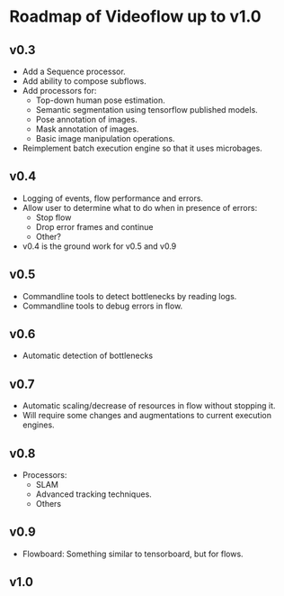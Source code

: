 # Roadmap of Videoflow up to v1.0

## v0.3
- Add a Sequence processor.
- Add ability to compose subflows.
- Add processors for:
    - Top-down human pose estimation.
    - Semantic segmentation using tensorflow published models.
    - Pose annotation of images.
    - Mask annotation of images.
    - Basic image manipulation operations.
- Reimplement batch execution engine so that it uses microbages.

## v0.4
- Logging of events, flow performance and errors.
- Allow user to determine what to do when in presence of errors:
    - Stop flow
    - Drop error frames and continue
    - Other?
- v0.4 is the ground work for v0.5 and v0.9

## v0.5
- Commandline tools to detect bottlenecks by reading logs.
- Commandline tools to debug errors in flow.

## v0.6 
- Automatic detection of bottlenecks

## v0.7
- Automatic scaling/decrease of resources in flow without stopping it.
- Will require some changes and augmentations to current execution engines.

## v0.8
- Processors:
    - SLAM
    - Advanced tracking techniques.
    - Others

## v0.9
- Flowboard: Something similar to tensorboard, but for flows.

## v1.0


